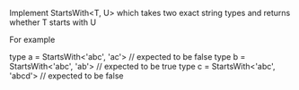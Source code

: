 Implement StartsWith<T, U> which takes two exact string types and returns whether T starts with U

For example

type a = StartsWith<'abc', 'ac'> // expected to be false
type b = StartsWith<'abc', 'ab'> // expected to be true
type c = StartsWith<'abc', 'abcd'> // expected to be false
